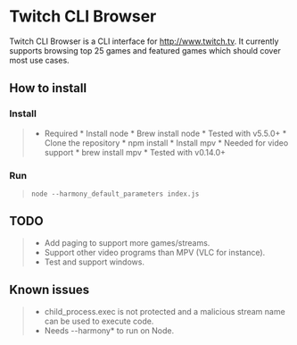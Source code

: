Twitch CLI Browser
================

Twitch CLI Browser is a CLI interface for http://www.twitch.tv. It currently supports browsing top 25 games and featured games which should cover most use cases.

How to install
-------------

### Install
>* Required
	* Install node
		* Brew install node
		* Tested with v5.5.0+
	* Clone the repository
	* npm install
	* Install mpv
		* Needed for video support
		* brew install mpv
		* Tested with v0.14.0+
### Run
> `node --harmony_default_parameters index.js`

TODO
-------

> - Add paging to support more games/streams.
> - Support other video programs than MPV (VLC for instance).
> - Test and support windows.

Known issues
----------------

>- child_process.exec is not protected and a malicious stream name can be used to execute code.
>- Needs --harmony* to run on Node.
